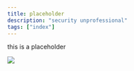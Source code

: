 ```yaml
---
title: placeholder
description: "security unprofessional"
tags: ["index"]
---
```

this is a placeholder

<img src="/files/quacker.jpg">
